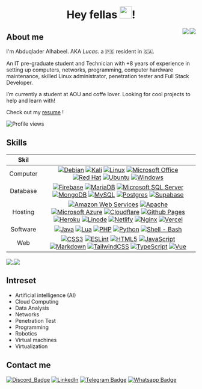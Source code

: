 <h1 align="center">Hey fellas <img src="https://github.com/l3op/l3op/assets/12974004/3a2a4c0c-3e67-42be-9339-d352688e398a" width="32px"hight="32px"/>! </h1>

<a href="https://github.com/l3op/l3op#gh-dark-mode-only" >
  <img align="right" src="https://github-readme-stats-l3op.vercel.app/api?username=l3op&count_private=true&include_all_commits=true&show_icons=true&hide_border=true&show=reviews,discussions_started,discussions_answered,prs_merged,prs_merged_percentage&rank_icon=github&theme=github_dark_dimmed#gh-dark-mode-only" />
</a>
<a href="https://github.com/l3op/l3op#gh-light-mode-only" >
  <img align="right" src="https://github-readme-stats-l3op.vercel.app/api?username=l3op&count_private=true&include_all_commits=true&show_icons=true&hide_border=true&show=reviews,discussions_started,discussions_answered,prs_merged,prs_merged_percentage&rank_icon=github&theme=default#gh-light-mode-only" />
</a>

## About me
I'm Abduqlader Alhabeel. AKA *Lucas*. a :palestinian_territories: resident in :saudi_arabia:.

An IT pre-graduate student and Technician with +8 years of experience in setting up computers, networks, programming, computer hardware maintenance, skilled Linux administrator, penetration tester and Full Stack Developer.

I’m currently a student at AOU and coffe lover. Looking for cool projects to help and learn with!

Check out my [resume](https://github.com/user-attachments/files/16082896/Abdulqader-Alhabeel-Resume-updated.pdf) !


<div>
  <img src="https://komarev.com/ghpvc/?username=l3op" alt="Profile views" />
</div> 

## Skills

| Skil | |
| :----: | :----: |
| Computer | [![](https://img.shields.io/badge/Debian-D70A53?&logo=debian&logoColor=white "Debian")](#---) [![](https://img.shields.io/badge/Kali-268BEE?&logo=kalilinux&logoColor=white "Kali")](#---) [![](https://img.shields.io/badge/Linux-FCC624?&logo=linux&logoColor=black "Linux")](#---) [![](https://img.shields.io/badge/Microsoft_Office-D83B01?&logo=microsoft-office&logoColor=white "Microsoft Office")](#---) [![](https://img.shields.io/badge/Red%20Hat-EE0000?&logo=redhat&logoColor=white "Red Hat")](#---) [![](https://img.shields.io/badge/Ubuntu-E95420?&logo=ubuntu&logoColor=white "Ubuntu")](#---) [![](https://img.shields.io/badge/Windows-0078D6?&logo=windows&logoColor=white "Windows")](#---) |
| Database | [![](https://img.shields.io/badge/Firebase-039BE5?&logo=Firebase&logoColor=white "Firebase")](#---) [![](https://img.shields.io/badge/MariaDB-003545?&logo=mariadb&logoColor=white "MariaDB")](#---) [![](https://img.shields.io/badge/Microsoft%20SQL%20Server-CC2927?&logo=microsoft%20sql%20server&logoColor=white "Microsoft SQL Server")](#---) [![](https://img.shields.io/badge/MongoDB-%234ea94b.svg?&logo=mongodb&logoColor=white "MongoDB")](#---) [![](https://img.shields.io/badge/mysql-%2300f.svg?&logo=mysql&logoColor=white "MySQL")](#---) [![](https://img.shields.io/badge/postgres-%23316192.svg?&logo=postgresql&logoColor=white "Postgres")](#---) [![](https://img.shields.io/badge/Supabase-3ECF8E?&logo=supabase&logoColor=white "Supabase")](#---) |
| Hosting | [![](https://img.shields.io/badge/AWS-%23FF9900.svg?logo=amazon-aws&logoColor=white "Amazon Web Services")](#---) [![](https://img.shields.io/badge/apache-%23D42029.svg?logo=apache&logoColor=white "Apache")](#---) [![](https://img.shields.io/badge/azure-%230072C6.svg?&logo=microsoftazure&logoColor=white "Microsoft Azure")](#---) [![](https://img.shields.io/badge/Cloudflare-F38020?&logo=Cloudflare&logoColor=white "Cloudflare")](#---) [![](https://img.shields.io/badge/github%20pages-121013?&logo=github&logoColor=white "Github Pages")](#---) [![](https://img.shields.io/badge/heroku-%23430098.svg?&logo=heroku&logoColor=white "Heroku")](#---) [![](https://img.shields.io/badge/linode-00A95C?&logo=linode&logoColor=white "Linode")](#---) [![](https://img.shields.io/badge/netlify-%23000000.svg?&logo=netlify&logoColor=#---00C7B7 "Netlify")](#---) [![](https://img.shields.io/badge/nginx-%23009639.svg?logo=nginx&logoColor=white "Nginx")](#---) [![](https://img.shields.io/badge/vercel-%23000000.svg?&logo=vercel&logoColor=white "Vercel")](#---) |
| Software |  [![](https://img.shields.io/badge/java-%23ED8B00.svg?logo=openjdk&logoColor=white "Java")](#---) [![](https://img.shields.io/badge/lua-%232C2D72.svg?&logo=lua&logoColor=white "Lua")](#---) [![](https://img.shields.io/badge/php-%23777BB4.svg?&logo=php&logoColor=white "PHP")](#---) [![](https://img.shields.io/badge/python-3670A0?&logo=python&logoColor=ffdd54 "Python")](#---) [![](https://img.shields.io/badge/shell_script-%23121011.svg?&logo=gnu-bash&logoColor=white "Shell - Bash")](#---) |
| Web |  [![](https://img.shields.io/badge/css3-%231572B6.svg?&logo=css3&logoColor=white "CSS3")](#---) [![](https://img.shields.io/badge/ESLint-4B3263?logo=eslint&logoColor=white "ESLint")](#---) [![](https://img.shields.io/badge/html5-%23E34F26.svg?&logo=html5&logoColor=white "HTML5")](#---) [![](https://img.shields.io/badge/javascript-%23323330.svg?&logo=javascript&logoColor=%23F7DF1E "JavaScript")](#---) [![](https://img.shields.io/badge/markdown-%23000000.svg?&logo=markdown&logoColor=white "Markdown")](#---) [![](https://img.shields.io/badge/tailwindcss-%2338B2AC.svg?logo=tailwind-css&logoColor=white "TailwindCSS")](#---) [![](https://img.shields.io/badge/typescript-%23007ACC.svg?&logo=typescript&logoColor=white "TypeScript")](#---) [![](https://img.shields.io/badge/vuejs-%2335495e.svg?logo=vuedotjs&logoColor=%234FC08D "Vue")](#---) |

<a href="https://github.com/l3op/l3op#gh-dark-mode-only">
  <img align="center" src="https://github-readme-stats-l3op.vercel.app/api/top-langs/?username=l3op&langs_count=19&layout=compact&theme=github_dark_dimmed#gh-dark-mode-only" />
</a>
<a href="https://github.com/l3op/l3op#gh-light-mode-only">
  <img align="center" src="https://github-readme-stats-l3op.vercel.app/api/top-langs/?username=l3op&langs_count=20&layout=compact&theme=default#gh-light-mode-only" />
</a>

## Intreset
- Artificial intelligence (AI)
- Cloud Computing
- Data Analysis
- Networks
- Penetration Test
- Programming
- Robotics
- Virtual machines
- Virtualization

## Contact me
[![Discord_Badge](https://img.shields.io/badge/Discord-%235865F2.svg?logo=discord&logoColor=white "Discord")](https://discordapp.com/users/226101430216425473/)
[![LinkedIn](https://img.shields.io/badge/linkedin-%230077B5.svg?logo=linkedin&logoColor=white "LinkedIn")](https://www.linkedin.com/in/abdulqader-alhabeel/)
[![Telegram Badge](https://img.shields.io/badge/Telegram-2CA5E0?logo=telegram&logoColor=white "Telegram")](https://t.me/s/il3op) 
[![Whatsapp Badge](https://img.shields.io/badge/WhatsApp-25D366?logo=whatsapp&logoColor=white "Whatsapp")](https://wa.me/966596896980)
